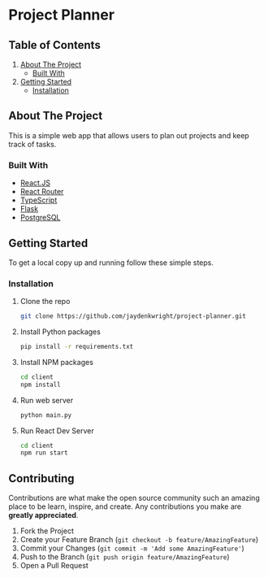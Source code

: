 # Project Planner

<!-- TABLE OF CONTENTS -->
  ## Table of Contents
  <ol>
    <li>
      <a href="#about-the-project">About The Project</a>
      <ul>
        <li><a href="#built-with">Built With</a></li>
      </ul>
    </li>
    <li>
      <a href="#getting-started">Getting Started</a>
      <ul>
        <li><a href="#installation">Installation</a></li>
      </ul>
    </li>
  </ol>



<!-- ABOUT THE PROJECT -->
## About The Project

This is a simple web app that allows users to plan out projects and keep track of tasks.


### Built With

* [React.JS](https://reactjs.org/)
* [React Router](https://reactrouter.com/)
* [TypeScript](https://www.typescriptlang.org/)
* [Flask](https://flask.palletsprojects.com/en/1.1.x/)
* [PostgreSQL](https://www.postgresql.org/)

<!-- GETTING STARTED -->
## Getting Started

To get a local copy up and running follow these simple steps.

### Installation

1. Clone the repo
   ```sh
   git clone https://github.com/jaydenkwright/project-planner.git
   ```

2. Install Python packages
   ```sh
   pip install -r requirements.txt
   ```

3. Install NPM packages
   ```sh
   cd client
   npm install
   ```

4. Run web server
   ```sh
   python main.py
   ```
5. Run React Dev Server
   ```sh
   cd client
   npm run start
   ```

   


<!-- CONTRIBUTING -->
## Contributing

Contributions are what make the open source community such an amazing place to be learn, inspire, and create. Any contributions you make are **greatly appreciated**.

1. Fork the Project
2. Create your Feature Branch (`git checkout -b feature/AmazingFeature`)
3. Commit your Changes (`git commit -m 'Add some AmazingFeature'`)
4. Push to the Branch (`git push origin feature/AmazingFeature`)
5. Open a Pull Request
